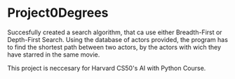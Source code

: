 # Project0Degrees
Succesfully created a search algorithm, that ca use either Breadth-First or Depth-First Search.
Using the database of actors provided, the program has to find the shortest path between two actors,
by the actors with wich they have starred in the same movie.

This project is neccesary for Harvard CS50's AI with Python Course.
